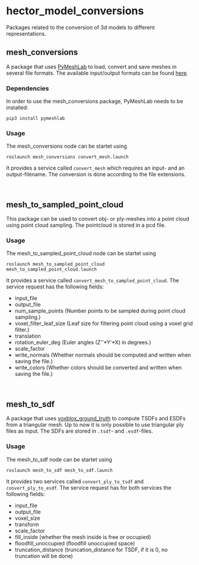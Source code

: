 # hector_model_conversions
Packages related to the conversion of 3d models to different representations.


## mesh_conversions
A package that uses [PyMeshLab](https://github.com/cnr-isti-vclab/PyMeshLab) to load, convert and save meshes in several file formats. The available input/output formats can be found [here](https://pymeshlab.readthedocs.io/en/latest/io_format_list.html).

### Dependencies
In order to use the mesh_conversions package, PyMeshLab needs to be installed:
```
pip3 install pymeshlab
```

### Usage
The mesh_conversions node can be startet using
```
roslaunch mesh_conversions convert_mesh.launch
```
It provides a service called `convert_mesh` which requires an input- and an output-filename. The conversion is done according to the file extensions.

<br>

## mesh_to_sampled_point_cloud

This package can be used to convert obj- or ply-meshes into a point cloud using point cloud sampling. The pointcloud is stored in a pcd file.

### Usage
The mesh_to_sampled_point_cloud node can be startet using
```
roslaunch mesh_to_sampled_point_cloud mesh_to_sampled_point_cloud.launch
```
It provides a service called `convert_mesh_to_sampled_point_cloud`. The service request has the following fields:

* input_file
* output_file
* num_sample_points (Number points to be sampled during point cloud sampling.)
* voxel_filter_leaf_size (Leaf size for filtering point cloud using a voxel grid filter.)
* translation
* rotation_euler_deg (Euler angles (Z''\*Y'\*X) in degrees.)
* scale_factor
* write_normals (Whether normals should be computed and written when saving the file.)
* write_colors (Whether colors should be converted and written when saving the file.)

<br>

## mesh_to_sdf
A package that uses [voxblox_ground_truth](https://github.com/tu-darmstadt-ros-pkg/voxblox_ground_truth) to compute TSDFs and ESDFs from a triangular mesh. Up to now it is only possible to use triangular ply files as input. The SDFs are stored in `.tsdf`- and `.esdf`-files.

### Usage
The mesh_to_sdf node can be startet using
```
roslaunch mesh_to_sdf mesh_to_sdf.launch
```
It provides two services called `convert_ply_to_tsdf` and `convert_ply_to_esdf`. The service request has for both services the following fields:

* input_file
* output_file
* voxel_size
* transform
* scale_factor
* fill_inside (whether the mesh inside is free or occupied)
* floodfill_unoccupied (floodfill unoccupied space)
* truncation_distance (truncation_distance for TSDF, if it is 0, no truncation will be done)

